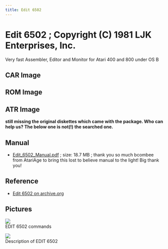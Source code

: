 ```yaml
---
title: Edit 6502
---
```

# Edit 6502 ; Copyright (C) 1981 LJK Enterprises, Inc.  
  
Very fast Assembler, Editor and Monitor for Atari 400 and 800 under OS B  
  
## CAR Image  
  
## ROM Image  
  
## ATR Image  
__still missing the original diskettes which came with the package. Who can help us? The below one is not(!) the searched one.__  
  
## Manual  
- [Edit_6502_Manual.pdf](attachments/Edit_6502_Manual.pdf) ; size: 18.7 MB ; thank you so much bcombee from AtariAge to bring this lost to believe manual to the light! Big thank you!  
  
## Reference  
- [Edit 6502 on archive.org](https://archive.org/details/Edit6502Manual/page/n5)  
  
## Pictures  
![](attachments/Edit+6502-1.jpg)  
EDIT 6502 commands  
  
![](attachments/Edit+6502-2.jpg)  
Description of EDIT 6502  
